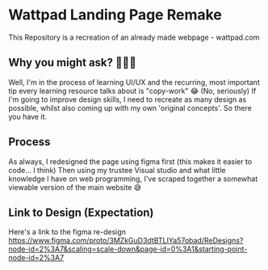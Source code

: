 # Wattpad Landing Page Remake

This Repository is a recreation of an already made webpage - wattpad.com

## Why you might ask? 🤷🏻‍♀️

Well, I'm in the process of learning UI/UX and the recurring, most important tip every learning resource talks about is "copy-work" 😂 (No, seriously)
If I'm going to improve design skills, I need to recreate as many design as possible, whilst also coming up with my own 'original concepts'. 
So there you have it.

## Process

As always, I redesigned the page using figma first (this makes it easier to code... I think)
Then using my trustee Visual studio and what little knowledge I have on web programming, I've scraped together a somewhat viewable version 
of the main website 😅

## Link to Design (Expectation)
Here's a link to the figma re-design
https://www.figma.com/proto/3MZkGuD3dtBTLIYa57obad/ReDesigns?node-id=2%3A7&scaling=scale-down&page-id=0%3A1&starting-point-node-id=2%3A7
